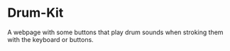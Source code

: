 # Drum-Kit
A webpage with some buttons that play drum sounds when stroking them with the keyboard or buttons.
